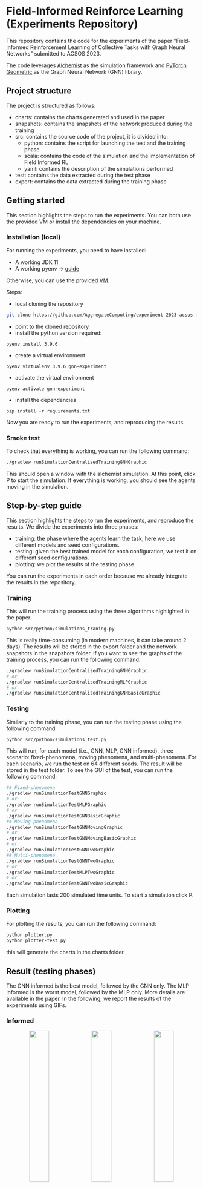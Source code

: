 # Field-Informed Reinforce Learning (Experiments Repository)
This repository contains the code for the experiments of the paper "Field-informed Reinforcement Learning of  Collective Tasks with Graph Neural Networks" submitted to ACSOS 2023.

The code leverages [Alchemist](http://alchemistsimulator.github.io/) as the simulation framework and [PyTorch Geometric](https://pytorch-geometric.readthedocs.io/en/latest/) as the Graph Neural Network (GNN) library.

## Project structure
The project is structured as follows:
- charts: contains the charts generated and used in the paper
- snapshots: contains the snapshots of the network produced during the training
- src: contains the source code of the project, it is divided into:
    - python: contains the script for launching the test and the training phase
    - scala: contains the code of the simulation and the implementation of Field Informed RL
    - yaml: contains the description of the simulations performed
- test: contains the data extracted during the test phase
- export: contains the data extracted during the training phase
## Getting started
This section highlights the steps to run the experiments.
You can both use the provided VM or install the dependencies on your machine.

### Installation (local)
For running the experiments, you need to have installed:
- A working JDK 11 
- A working pyenv -> [guide](https://github.com/pyenv/pyenv)

Otherwise, you can use the provided [VM](https://doi.org/10.6084/m9.figshare.22634581).

Steps:
- local cloning the repository
```bash
git clone https://github.com/AggregateComputing/experiment-2023-acsos-field-informed-rl
```
- point to the cloned repository
- install the python version required:
```
pyenv install 3.9.6
```
- create a virtual environment
```
pyenv virtualenv 3.9.6 gnn-experiment
```
- activate the virtual environment
```
pyenv activate gnn-experiment
```
- install the dependencies
```
pip install -r requirements.txt
```
Now you are ready to run the experiments, and reproducing the results.

### Smoke test
To check that everything is working, you can run the following command:
```bash
./gradlew runSimulationCentralisedTrainingGNNGraphic
```
This should open a window with the alchemist simulation.
At this point, click P to start the simulation.
If everything is working, you should see the agents moving in the simulation.

## Step-by-step guide
This section highlights the steps to run the experiments, and reproduce the results.
We divide the experiments into three phases:
- training: the phase where the agents learn the task, here we use different models and seed configurations.
- testing: given the best trained model for each configuration, we test it on different seed configurations.
- plotting: we plot the results of the testing phase.

You can run the experiments in each order because we already integrate the results in the repository.
### Training
This will run the training process using the three algorithms highlighted in the paper.
```bash
python src/python/simulations_traning.py
```
This is really time-consuming (in modern machines, it can take around 2 days).
The results will be stored in the export folder and the network snapshots in the snapshots folder.
If you want to see the graphs of the training process, you can run the following command:
```bash
./gradlew runSimulationCentralisedTrainingGNNGraphic
# or
./gradlew runSimulationCentralisedTrainingMLPGraphic
# or
./gradlew runSimulationCentralisedTrainingGNNBasicGraphic
```

### Testing
Similarly to the training phase, you can run the testing phase using the following command:
```bash
python src/python/simulations_test.py
```
This will run, for each model (i.e., GNN, MLP, GNN informed), three scenario: fixed-phenomena, moving phenomena, and multi-phenomena.
For each scenario, we run the test on 64 different seeds.
The result will be stored in the test folder.
To see the GUI of the test, you can run the following command:
```bash
## Fixed-phenomena
./gradlew runSimulationTestGNNGraphic
# or
./gradlew runSimulationTestMLPGraphic
# or
./gradlew runSimulationTestGNNBasicGraphic
## Moving phenomena
./gradlew runSimulationTestGNNMovingGraphic
# or
./gradlew runSimulationTestGNNMovingBasicGraphic
# or
./gradlew runSimulationTestGNNTwoGraphic
## Multi-phenomena
./gradlew runSimulationTestGNNTwoGraphic
# or
./gradlew runSimulationTestMLPTwoGraphic
# or
./gradlew runSimulationTestGNNTwoBasicGraphic
```
Each simulation lasts 200 simulated time units. To start a simulation click P.
### Plotting
For plotting the results, you can run the following command:
```bash
python plotter.py
python plotter-test.py
```
this will generate the charts in the charts folder.
## Result (testing phases)
The GNN informed is the best model, followed by the GNN only. The MLP informed is the worst model, followed by the MLP only.
More details are available in the paper.
In the following, we report the results of the experiments using GIFs.
### Informed
<p align="center">

<img width=32% src="https://github.com/AggregateComputing/experiment-2023-acsos-field-informed-rl/assets/23448811/25412f05-69a2-4869-b9dc-8c9a8706aaee"/>
<img width=32% src="https://github.com/AggregateComputing/experiment-2023-acsos-field-informed-rl/assets/23448811/dab17177-89a3-42ae-819e-5e30fd5b4cc0"/>
<img width=32% src="https://github.com/AggregateComputing/experiment-2023-acsos-field-informed-rl/assets/23448811/3e184a16-12f6-4cb1-9b50-7620b5b752f4"/>
</p>

### GNN (only)
<p align="cent3er">
<img width=32% src="https://github.com/AggregateComputing/experiment-2023-acsos-field-informed-rl/assets/23448811/4c8ba367-a0e1-434c-8da5-a787c7997978"/>
<img width=32% src="https://github.com/AggregateComputing/experiment-2023-acsos-field-informed-rl/assets/23448811/b946325b-5b22-4aff-8731-2c0107bc9216"/>
<img width=32% src="https://github.com/AggregateComputing/experiment-2023-acsos-field-informed-rl/assets/23448811/da93d4e1-62e6-497c-ac65-b7e03d5da830"/>

</p>

### MLP (informed) -- Fail
<img width=32% src="https://github.com/AggregateComputing/experiment-2023-acsos-field-informed-rl/assets/23448811/02f5ca92-6691-4fcd-9bcb-e266899377fb"/>

